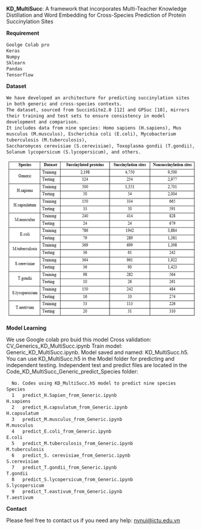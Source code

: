 **KD_MultiSucc**: A framework that incorporates Multi-Teacher Knowledge Distillation and Word Embedding for Cross-Species Prediction of Protein Succinylation Sites

**Requirement**

    Goolge Colab pro
    Keras
    Numpy
    Sklearn
    Pandas
    Tensorflow

**Dataset**

    We have developed an architecture for predicting succinylation sites in both generic and cross-species contexts. 
    The dataset, sourced from SuccinSite2.0 [12] and GPSuc [10], mirrors their training and test sets to ensure consistency in model development and comparison. 
    It includes data from nine species: Homo sapiens (H.sapiens), Mus musculus (M.musculus), Escherichia coli (E.coli), Mycobacterium tuberculosis (M.tuberculosis), 
    Saccharomyces cerevisiae (S.cerevisiae), Toxoplasma gondii (T.gondii), Solanum lycopersicum (S.lycopersicum), and others.
![https://github.com/nuinvtnu/KD_MultiSucc/blob/main/Data/dataset_pic.PNG)](https://github.com/nuinvtnu/KD_MultiSucc/blob/main/Data/dataset_pic.PNG)


**Model Learning**

  We use Google colab pro buid this model
      Cross validation: CV_Generics_KD_MultiSucc.ipynb
      Train model: Generic_KD_MultiSucc.ipynb. 
  Model saved and named: KD_MultiSucc.h5. You can use KD_MultiSucc.h5 in the Model folder for predicting and independent testing.
  Independent test and predict files are located in the Code_KD_MultiSucc_Generic_predict_Species folder:

      No. Codes using KD_MultiSucc.h5 model to predict nine species	        Species
      1	  predict_H.Sapien_from_Generic.ipynb	                        H.sapiens
      2	  predict_H.capsulatum_from_Generic.ipynb	                  H.capsulatum
      3	  predict_M.musculus_from_Generic.ipynb	                        M.musculus
      4	  predict_E.coli_from_Generic.ipynb	                          E.coli
      5	  predict_M.tuberculosis_from_Generic.ipynb	                  M.tuberculosis
      6	  predict_S. cerevisiae_from_Generic.ipynb	                  S.cerevisiae
      7	  predict_T.gondii_from_Generic.ipynb	                        T.gondii
      8	  predict_S.lycopersicum_from_Generic.ipynb	                  S.lycopersicum
      9	  predict_T.eastivum_from_Generic.ipynb	                        T.aestivum

**Contact**

Please feel free to contact us if you need any help: nvnui@ictu.edu.vn

